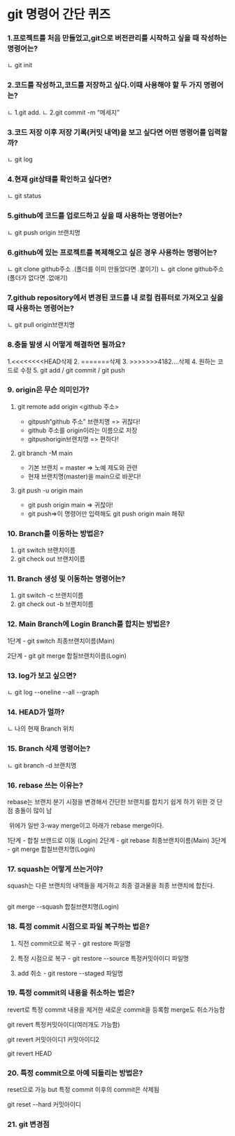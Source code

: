 <h1 id="git-명령어-간단-퀴즈">git 명령어 간단 퀴즈</h1>
<h3 id="1프로젝트를-처음-만들었고git으로-버전관리를-시작하고-싶을-때-작성하는-명령어는">1.프로젝트를 처음 만들었고,git으로 버전관리를 시작하고 싶을 때 작성하는 명령어는?</h3>
<p>ㄴ git init</p>
<h3 id="2코드를-작성하고코드를-저장하고-싶다이때-사용해야-할-두-가지-명령어는">2.코드를 작성하고,코드를 저장하고 싶다.이때 사용해야 할 두 가지 명령어는?</h3>
<p>ㄴ 1.git add.
ㄴ 2.git commit -m “메세지”</p>
<h3 id="3코드-저장-이후-저장-기록커밋-내역을-보고-싶다면-어떤-명령어를-입력할까">3.코드 저장 이후 저장 기록(커밋 내역)을 보고 싶다면 어떤 명령어를 입력할까?</h3>
<p>ㄴ git log</p>
<h3 id="4현재-git상태를-확인하고-싶다면">4.현재 git상태를 확인하고 싶다면?</h3>
<p>ㄴ git status</p>
<h3 id="5github에-코드를-업로드하고-싶을-때-사용하는-명령어는">5.github에 코드를 업로드하고 싶을 때 사용하는 명령어는?</h3>
<p>ㄴ git push origin 브랜치명</p>
<h3 id="6github에-있는-프로젝트를-복제해오고-싶은-경우-사용하는-명령어는">6.github에 있는 프로젝트를 복제해오고 싶은 경우 사용하는 명령어는?</h3>
<p>ㄴ git clone github주소 .(폴더를 이미 만들었다면 .붙이기)
ㄴ git clone github주소 (폴더가 없다면 .없애기)</p>
<h3 id="7github-repository에서-변경된-코드를-내-로컬-컴퓨터로-가져오고-싶을-때-사용하는-명령어는">7.github repository에서 변경된 코드를 내 로컬 컴퓨터로 가져오고 싶을 때 사용하는 명령어는?</h3>
<p>ㄴ git pull origin브랜치명</p>
<h3 id="8충돌-발생-시-어떻게-해결하면-될까요">8.충돌 발생 시 어떻게 해결하면 될까요?</h3>
<p>1.&lt;&lt;&lt;&lt;&lt;&lt;&lt;&lt;HEAD삭제
2. =======삭제
3. &gt;&gt;&gt;&gt;&gt;&gt;&gt;4182….삭제
4. 원하는 코드로 수정
5. git add / git commit / git push</p>
<h3 id="9-origin은-무슨-의미인가">9. origin은 무슨 의미인가?</h3>
<ol>
<li><p>git remote add origin &lt;github 주소&gt;</p>
<ul>
<li>gitpush“github 주소” 브랜치명 =&gt; 귀찮다!</li>
<li>github 주소를 origin이라는 이름으로 저장</li>
<li>gitpushorigin브랜치명 =&gt; 편하다!</li>
</ul>
</li>
<li><p>git branch -M main</p>
<ul>
<li>기본 브랜치 = master =&gt; 노예 제도와 관련</li>
<li>현재 브랜치명(master)을 main으로 바꾼다!</li>
</ul>
</li>
<li><p>git push -u origin main</p>
<ul>
<li>git push origin main =&gt; 귀찮아!</li>
<li>git push=&gt;이 명령어만 입력해도 git push origin main 해줘!</li>
</ul>
</li>
</ol>
<h3 id="10-branch를-이동하는-방법은">10. Branch를 이동하는 방법은?</h3>
<ol>
<li>git switch 브랜치이름</li>
<li>git check out 브랜치이름</li>
</ol>
<h3 id="11-branch-생성-및-이동하는-명령어는">11. Branch 생성 및 이동하는 명령어는?</h3>
<ol>
<li>git switch -c 브랜치이름</li>
<li>git check out -b 브랜치이름</li>
</ol>
<h3 id="12-main-branch에-login-branch를-합치는-방법은">12. Main Branch에 Login Branch를 합치는 방법은?</h3>
<p> 1단계 - git switch 최종브랜치이름(Main)</p>
<p> 2단계 - git git merge 합칠브랜치이름(Login)</p>
<h3 id="13-log가-보고-싶으면">13. log가 보고 싶으면?</h3>
<p> ㄴ git log --oneline --all --graph</p>
<h3 id="14-head가-멀까">14. HEAD가 멀까?</h3>
<p> ㄴ 나의 현재 Branch 위치</p>
<h3 id="15-branch-삭제-명령어는">15. Branch 삭제 명령어는?</h3>
<p> ㄴ git branch -d 브랜치명</p>
<h3 id="16-rebase-쓰는-이유는">16. rebase 쓰는 이유는?</h3>
<p> rebase는 브랜치 분기 시점을 변경해서 간단한 브랜치를 합치기 쉽게 하기 위한 것 
 단점 충돌이 많이 남</p>
<p> <img alt="" src="https://velog.velcdn.com/images/taketheking/post/742075f0-eaac-48cd-a35c-4ab2cb53af7b/image.PNG" />
위에가 일반 3-way merge이고 아래가 rebase merge이다.</p>
<p> 1단계 - 합칠 브랜드로 이동 (Login)
 2단계 - git rebase 최종브랜치이름(Main)
 3단계 - git merge 합칠브랜치명(Login)</p>
<h3 id="17-squash는-어떻게-쓰는거야">17. squash는 어떻게 쓰는거야?</h3>
<p> squash는 다른 브랜치의 내역들을 제거하고 최종 결과물을 최종 브랜치에 합친다.</p>
<p> <img alt="" src="https://velog.velcdn.com/images/taketheking/post/c6dac46f-d886-4500-b975-451e9b48c485/image.PNG" /></p>
<p> git merge --squash 합칠브랜치명(Login)</p>
<h3 id="18-특정-commit-시점으로-파일-복구하는-법은">18. 특정 commit 시점으로 파일 복구하는 법은?</h3>
<ol>
<li><p>직전 commit으로 복구 - git restore 파일명</p>
</li>
<li><p>특정 시점으로 복구 - git restore --source 특정커밋아이디 파일명</p>
</li>
<li><p>add 취소 - git restore --staged 파일명</p>
</li>
</ol>
<h3 id="19-특정-commit의-내용을-취소하는-법은">19. 특정 commit의 내용을 취소하는 법은?</h3>
<p> revert로 특정 commit 내용을 제거한 새로운 commit을 등록함
 merge도 취소가능함</p>
<p> git revert 특정커밋아이디(여러개도 가능함)</p>
<p> git revert 커밋아이디1 커밋아이디2</p>
<p> git revert HEAD</p>
<h3 id="20-특정-commit으로-아예-되돌리는-방법은">20. 특정 commit으로 아예 되돌리는 방법은?</h3>
<p> reset으로 가능 but 특정 commit 이후의 commit은 삭제됨</p>
<p> git reset --hard 커밋아이디</p>
<h3 id="21-git-변경점">21. git 변경점</h3>
<p> <img alt="" src="https://velog.velcdn.com/images/taketheking/post/7d2a9779-8282-42b3-bb66-6d69b65e28a5/image.png" /></p>